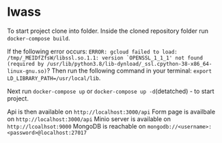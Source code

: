 # lwass
To start project clone into folder.
Inside the cloned repository folder run ```docker-compose build```.

If the following error occurs: 
  ```ERROR: gcloud failed to load: /tmp/_MEIDfZfsW/libssl.so.1.1: version `OPENSSL_1_1_1' not found (required by /usr/lib/python3.8/lib-dynload/_ssl.cpython-38-x86_64-linux-gnu.so)```? 
  Then run the following command in your terminal: ```export LD_LIBRARY_PATH=/usr/local/lib```.

Next run ```docker-compose up``` or  ```docker-compose up -d```(detatched) - to start project.

Api is then available on ```http://localhost:3000/api```
Form page is availbale on ```http://localhost:3000/api```
Minio server is available on ```http://lcoalhsot:9000```
MongoDB is reachable on ```mongodb://<username>:<password>@localhost:27017```
